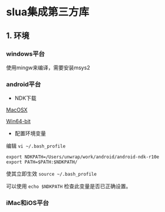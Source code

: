 # slua集成第三方库

## 1. 环境

### windows平台

使用mingw来编译，需要安装msys2

### android平台

* NDK下载

[MacOSX](https://dl.google.com/android/repository/android-ndk-r10e-darwin-x86_64.zip)

[Win64-bit](https://dl.google.com/android/repository/android-ndk-r10e-windows-x86_64.zip)

* 配置环境变量

编辑 `vi ~/.bash_profile`

```
export NDKPATH=/Users/unwrap/work/android/android-ndk-r10e
export PATH=$PATH:$NDKPATH/
```
使其立即生效 `source ~/.bash_profile`

可以使用 `echo $NDKPATH` 检查此变量是否已正确设置。


### iMac和iOS平台
